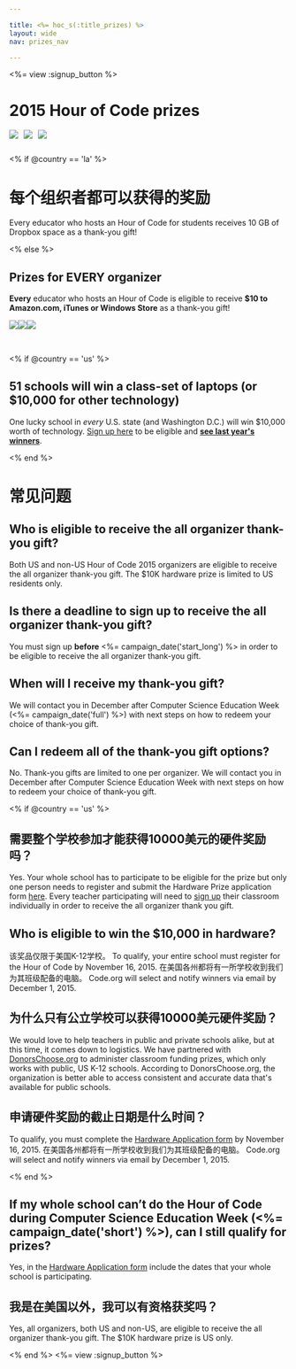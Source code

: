 ```yaml
---

title: <%= hoc_s(:title_prizes) %>
layout: wide
nav: prizes_nav

---
```


<%= view :signup_button %>

# 2015 Hour of Code prizes

<img style="float: left; padding-right: 10px; padding-bottom: 10px;" src="/images/fill-260x200/prize1.jpg" />

<img style="float: left; padding-right: 10px; padding-bottom: 10px;" src="/images/fill-260x200/prize3.png" />

<img styel="float: left; padding-right: 10px; padding-bottom: 10px;" src="/images/fill-260x200/prize4.png" />

<p style="clear:both; height: 0px;">
  &nbsp;
</p>

<% if @country == 'la' %>

# 每个组织者都可以获得的奖励

Every educator who hosts an Hour of Code for students receives 10 GB of Dropbox space as a thank-you gift!

<% else %>

## Prizes for EVERY organizer

**Every** educator who hosts an Hour of Code is eligible to receive **$10 to Amazon.com, iTunes or Windows Store** as a thank-you gift!

<img style="float:left;" src="/images/fit-130/amazon_giftcards.png" />

<img style="float:left;" src="/images/fit-130/apple_giftcards.png" />

<img styel="float:left;" src="/images/fit-130/microsoft_giftcards.png" />

<p style="clear:both">
  &nbsp;
</p>

<% if @country == 'us' %>

## 51 schools will win a class-set of laptops (or $10,000 for other technology)

One lucky school in *every* U.S. state (and Washington D.C.) will win $10,000 worth of technology. [Sign up here](<%= resolve_url('/prizes/hardware-signup') %>) to be eligible and [**see last year's winners**](http://codeorg.tumblr.com/post/104109522378/prize-winners).

<% end %>

# 常见问题

## Who is eligible to receive the all organizer thank-you gift?

Both US and non-US Hour of Code 2015 organizers are eligible to receive the all organizer thank-you gift. The $10K hardware prize is limited to US residents only.

## Is there a deadline to sign up to receive the all organizer thank-you gift?

You must sign up **before** <%= campaign_date('start_long') %> in order to be eligible to receive the all organizer thank-you gift.

## When will I receive my thank-you gift?

We will contact you in December after Computer Science Education Week (<%= campaign_date('full') %>) with next steps on how to redeem your choice of thank-you gift.

## Can I redeem all of the thank-you gift options?

No. Thank-you gifts are limited to one per organizer. We will contact you in December after Computer Science Education Week with next steps on how to redeem your choice of thank-you gift.

<% if @country == 'us' %>

## 需要整个学校参加才能获得10000美元的硬件奖励吗？

Yes. Your whole school has to participate to be eligible for the prize but only one person needs to register and submit the Hardware Prize application form [here](<%= resolve_url('/prizes/hardware-signup') %>). Every teacher participating will need to [sign up](<%= resolve_url('/') %>) their classroom individually in order to receive the all organizer thank you gift.

## Who is eligible to win the $10,000 in hardware?

该奖品仅限于美国K-12学校。 To qualify, your entire school must register for the Hour of Code by November 16, 2015. 在美国各州都将有一所学校收到我们为其班级配备的电脑。 Code.org will select and notify winners via email by December 1, 2015.

## 为什么只有公立学校可以获得10000美元硬件奖励？

We would love to help teachers in public and private schools alike, but at this time, it comes down to logistics. We have partnered with [DonorsChoose.org](http://donorschoose.org) to administer classroom funding prizes, which only works with public, US K-12 schools. According to DonorsChoose.org, the organization is better able to access consistent and accurate data that's available for public schools.

## 申请硬件奖励的截止日期是什么时间？

To qualify, you must complete the [Hardware Application form](<%= resolve_url('/prizes/hardware-signup') %>) by November 16, 2015. 在美国各州都将有一所学校收到我们为其班级配备的电脑。 Code.org will select and notify winners via email by December 1, 2015.

<% end %>

## If my whole school can’t do the Hour of Code during Computer Science Education Week (<%= campaign_date('short') %>), can I still qualify for prizes?

Yes, in the [Hardware Application form](<%= resolve_url('/prizes/hardware-signup') %>) include the dates that your whole school is participating.

## 我是在美国以外，我可以有资格获奖吗？

Yes, all organizers, both US and non-US, are eligible to receive the all organizer thank-you gift. The $10K hardware prize is US only.

<% end %> <%= view :signup_button %>